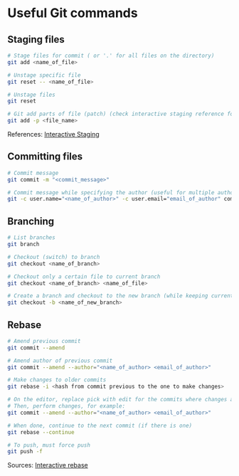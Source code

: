# Useful Git commands

## Staging files

```bash
# Stage files for commit ( or '.' for all files on the directory)
git add <name_of_file>

# Unstage specific file 
git reset -- <name_of_file>

# Unstage files 
git reset

# Git add parts of file (patch) (check interactive staging reference for commands)
git add -p <file_name>
```

References:
[Interactive Staging](https://git-scm.com/book/en/v2/Git-Tools-Interactive-Staging)

## Committing files

```bash
# Commit message
git commit -m "<commit_message>"

# Commit message while specifying the author (useful for multiple authors on same computer)
git -c user.name="<name_of_author>" -c user.email="email_of_author" commit -m "<commit_message>"
```

## Branching

```bash
# List branches
git branch

# Checkout (switch) to branch
git checkout <name_of_branch>

# Checkout only a certain file to current branch
git checkout <name_of_branch> <name_of_file>

# Create a branch and checkout to the new branch (while keeping current changes)
git checkout -b <name_of_new_branch>
```

## Rebase

```bash
# Amend previous commit
git commit --amend

# Amend author of previous commit
git commit --amend --author="<name_of_author> <email_of_author>"

# Make changes to older commits
git rebase -i <hash from commit previous to the one to make changes>

# On the editor, replace pick with edit for the commits where changes are necessary.
# Then, perform changes, for example:
git commit --amend --author="<name_of_author> <email_of_author>"

# When done, continue to the next commit (if there is one)
git rebase --continue

# To push, must force push
git push -f
```

Sources:
[Interactive rebase](https://stackoverflow.com/questions/3042437/how-to-change-the-commit-author-for-one-specific-commit)

